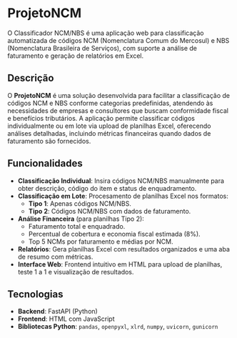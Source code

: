 # ProjetoNCM
O Classificador NCM/NBS é uma aplicação web para classificação automatizada de códigos NCM (Nomenclatura Comum do Mercosul) e NBS (Nomenclatura Brasileira de Serviços), com suporte a análise de faturamento e geração de relatórios em Excel.

## Descrição
O **ProjetoNCM** é uma solução desenvolvida para facilitar a classificação de códigos NCM e NBS conforme categorias predefinidas, atendendo às necessidades de empresas e consultores que buscam conformidade fiscal e benefícios tributários. A aplicação permite classificar códigos individualmente ou em lote via upload de planilhas Excel, oferecendo análises detalhadas, incluindo métricas financeiras quando dados de faturamento são fornecidos.

## Funcionalidades
- **Classificação Individual**: Insira códigos NCM/NBS manualmente para obter descrição, código do item e status de enquadramento.
- **Classificação em Lote**: Procesamento de planilhas Excel nos formatos:
  - **Tipo 1**: Apenas códigos NCM/NBS.
  - **Tipo 2**: Códigos NCM/NBS com dados de faturamento.
- **Análise Financeira** (para planilhas Tipo 2):
  - Faturamento total e enquadrado.
  - Percentual de cobertura e economia fiscal estimada (8%).
  - Top 5 NCMs por faturamento e médias por NCM.
- **Relatórios**: Gera planilhas Excel com resultados organizados e uma aba de resumo com métricas.
- **Interface Web**: Frontend intuitivo em HTML para upload de planilhas, teste 1 a 1 e visualização de resultados.

## Tecnologias
- **Backend**: FastAPI (Python)
- **Frontend**: HTML com JavaScript
- **Bibliotecas Python**: `pandas`, `openpyxl`, `xlrd`, `numpy`, `uvicorn`, `gunicorn`
